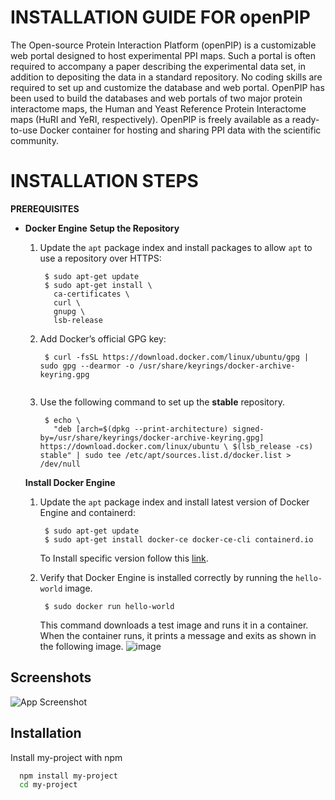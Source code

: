 # INSTALLATION GUIDE FOR openPIP

The Open-source Protein Interaction Platform (openPIP) is a customizable web portal designed to host experimental PPI maps. Such a portal is often required to accompany a paper describing the experimental data set, in addition to depositing the data in a standard repository. No coding skills are required to set up and customize the database and web portal. OpenPIP has been used to build the databases and web portals of two major protein interactome maps, the Human and Yeast Reference Protein Interactome maps (HuRI and YeRI, respectively). OpenPIP is freely available as a ready-to-use Docker container for hosting and sharing PPI data with the scientific community.


# INSTALLATION STEPS

**PREREQUISITES**
- **Docker Engine**
	**Setup the Repository**
	 1. Update the  `apt`  package index and install packages to allow  `apt`  to use a repository over HTTPS:
		
			 $ sudo apt-get update
			 $ sudo apt-get install \
			   ca-certificates \
			   curl \
			   gnupg \
			   lsb-release

	 2.  Add Docker’s official GPG key:
		 	```
	         $ curl -fsSL https://download.docker.com/linux/ubuntu/gpg | sudo gpg --dearmor -o /usr/share/keyrings/docker-archive-keyring.gpg
	    
	 3.  Use the following command to set up the **stable** repository.
		 

			  $ echo \ 
			    "deb [arch=$(dpkg --print-architecture) signed-by=/usr/share/keyrings/docker-archive-keyring.gpg] https://download.docker.com/linux/ubuntu \ $(lsb_release -cs) stable" | sudo tee /etc/apt/sources.list.d/docker.list > /dev/null
	**Install Docker Engine**
	 1. Update the  `apt`  package index and install latest version of Docker Engine and containerd:
		
			 $ sudo apt-get update
			 $ sudo apt-get install docker-ce docker-ce-cli containerd.io
		To Install specific version follow this [link](https://docs.docker.com/engine/install/ubuntu/).
	 2.  Verify that Docker Engine is installed correctly by running the `hello-world` image.
		 	```
	         $ sudo docker run hello-world
			``` 
			This command downloads a test image and runs it in a container. When the container runs, it prints a message and exits as shown in the following image.
			![image](https://drive.google.com/file/d/1d8xAzFUrA52oRFhM-k8ivStT4fsN5V-9/view?usp=sharing)

## Screenshots

![App Screenshot](https://drive.google.com/file/d/1d8xAzFUrA52oRFhM-k8ivStT4fsN5V-9/view?usp=sharing)


## Installation

Install my-project with npm

```bash
  npm install my-project
  cd my-project
```
    